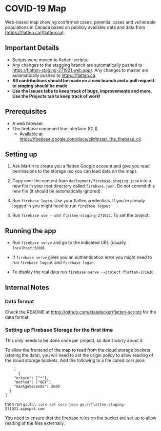 # COVID-19 Map

Web-based map showing confirmed cases, potential cases and vulnerable populations in Canada based on publicly available data and data from [https://flatten.ca](flatten.ca).

## Important Details

- Scripts were moved to flatten-scripts.
- Any changes to the stagging branch are automatically pushed to https://flatten-staging-271921.web.app/. Any changes to master are automatically pushed to https://flatten.ca.
- **All contributions should be made on a new branch and a pull request to *staging* should be made.**
- **Use  the Issues tabs to keep track of bugs, improvements and more. Use the Projects tab to keep track of work!**


## Prerequisites

- A web browser.
- The firebase command line interface (CLI).
  - Available at https://firebase.google.com/docs/cli#install_the_firebase_cli.

## Setting up

1. Ask Martin to create you a flatten Google account and give you read permissions to the storage (so you can load data on the map).

2. Copy over the content from `deployment/firebase.staging.json` into a new file in your root directory called `firebase.json`. Do not commit this new file (it should be automatically ignored).

3. Run `firebase login`. Use your flatten credentials. If you're already logged in you might need to run `firebase logout`.

4. Run `firebase use --add flatten-staging-271921`. To set the project.

## Running the app

- Run `firebase serve` and go to the indicated URL (usually `localhost:5000`).

- If `firebase serve` gives you an authentication error you might need to run `firebase logout` and `firebase login`.

- To display the real data run `firebase serve --project flatten-271620`.

## Internal Notes

### Data format

Check the README at https://github.com/staadecker/flatten-scripts for the data format.

### Setting up Firebase Storage for the first time

This only needs to be done once per project, so don't worry about it.

To allow the frontend of the map to read from the cloud storage buckets (storing the data), you will need to set the origin policy to allow reading of the cloud storage buckets. Add the following to a file called cors.json:
```
    [
      {
    "origin": ["*"],
    "method": ["GET"],
    "maxAgeSeconds": 3600
  }
]
```
then run 
```gsutil cors set cors.json gs://flatten-staging-271921.appspot.com```

You need to ensure that the firebase rules on the bucket are set up to allow reading of the files externally.

